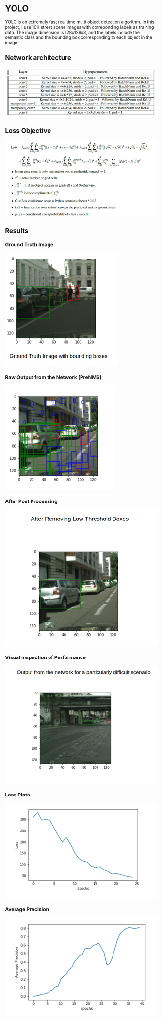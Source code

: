 # YOLO
YOLO is an extremely fast real time multi object detection algorithm. In this project, I use 10K street scene images with correponding labels as training data. The image dimension is 128x128x3, and the labels include the semantic class and the bounding box corresponding to each object in the image.


## Network architecture
![](images/Network_Architecture.png)

## Loss Objective
![](images/loss.png)

## Results 

### Ground Truth Image
![](images/1.png)

### Raw Output from the Network (PreNMS)
![](images/6.png)

### After Post Processing
![](images/7.png)

### Visual inspection of Performance
![](images/9.png)

### Loss Plots
![](images/3.png)

### Average Precision
![](images/5.png)


